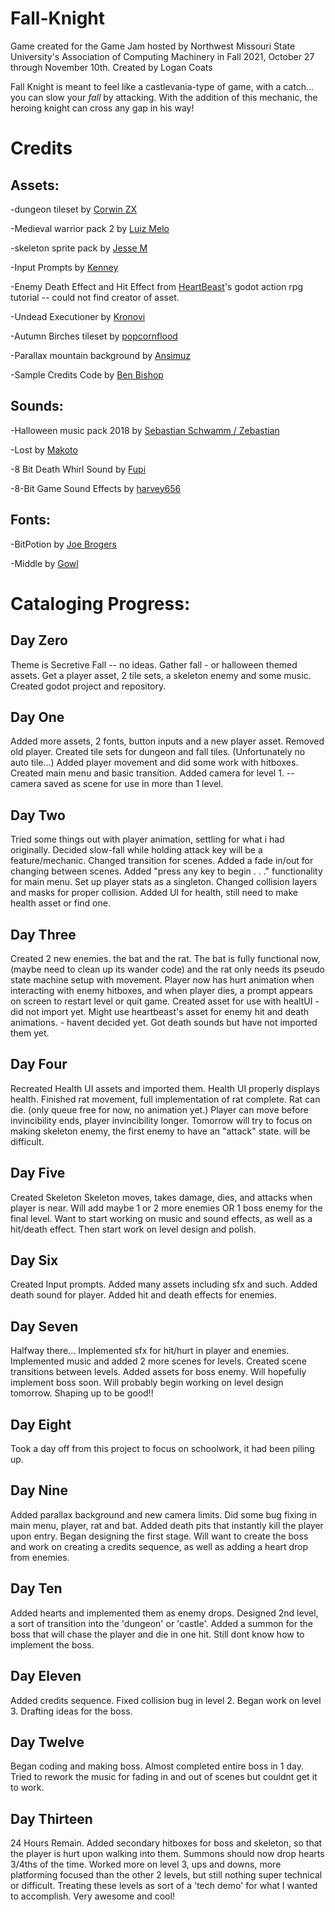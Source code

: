 # Fall-Knight
Game created for the Game Jam hosted by Northwest Missouri State University's Association of Computing Machinery in Fall 2021, October 27 through November 10th.
Created by Logan Coats



Fall Knight is meant to feel like a castlevania-type of game, with a catch... you can slow your *fall* by attacking. With the addition of this mechanic, the heroing knight can cross any gap in his way! 

# Credits

## Assets:
-dungeon tileset by [Corwin ZX](https://corwin-zx.itch.io)


-Medieval warrior pack 2 by [Luiz Melo](https://luizmelo.itch.io)



-skeleton sprite pack by [Jesse M](https://jesse-m.itch.io)


-Input Prompts by [Kenney](https://kenney.nl)
 
 
-Enemy Death Effect and Hit Effect from [HeartBeast](https://www.youtube.com/c/uheartbeast)'s godot action rpg tutorial -- could not find creator of asset.
 
 
 -Undead Executioner by [Kronovi](https://darkpixel-kronovi.itch.io/)
 
 
-Autumn Birches tileset by [popcornflood](https://popcornflood.itch.io/)
 
 
-Parallax mountain background by [Ansimuz](https://ansimuz.itch.io/)


-Sample Credits Code by [Ben Bishop](https://github.com/benbishopnz)
## Sounds:
-Halloween music pack 2018 by [Sebastian Schwamm / Zebastian](https://zebby.itch.io/)



-Lost by [Makoto](https://makotohiramatsu.itch.io)



-8 Bit Death Whirl Sound by [Fupi](https://opengameart.org/users/fupi)


-8-Bit Game Sound Effects by [harvey656](https://harvey656.itch.io/)
## Fonts: 
-BitPotion by [Joe Brogers](https://joebrogers.itch.io)



-Middle by [Gowl](https://clowddev.itch.io)



# Cataloging Progress:
## Day Zero
Theme is Secretive Fall -- no ideas.
Gather fall - or halloween themed assets.
Get a player asset, 2 tile sets, a skeleton enemy and some music.
Created godot project and repository.

## Day One
Added more assets, 2 fonts, button inputs and a new player asset.
Removed old player.
Created tile sets for dungeon and fall tiles. (Unfortunately no auto tile...)
Added player movement and did some work with hitboxes.
Created main menu and basic transition.
Added camera for level 1. -- camera saved as scene for use in more than 1 level.

## Day Two
Tried some things out with player animation, settling for what i had originally.
Decided slow-fall while holding attack key will be a feature/mechanic.
Changed transition for scenes.
Added a fade in/out for changing between scenes.
Added "press any key to begin . . ." functionality for main menu.
Set up player stats as a singleton.
Changed collision layers and masks for proper collision.
Added UI for health, still need to make health asset or find one.

## Day Three
Created 2 new enemies. the bat and the rat. 
The bat is fully functional now, (maybe need to clean up its wander code) and the rat only needs its pseudo state machine setup with movement.
Player now has hurt animation when interacting with enemy hitboxes, and when player dies, a prompt appears on screen to restart level or quit game. 
Created asset for use with healtUI - did not import yet.
Might use heartbeast's asset for enemy hit and death animations. - havent decided yet.
Got death sounds but have not imported them yet.

## Day Four
Recreated Health UI assets and imported them.
Health UI properly displays health.
Finished rat movement, full implementation of rat complete.
Rat can die. (only queue free for now, no animation yet.)
Player can move before invincibility ends, player invincibility longer.
Tomorrow will try to focus on making skeleton enemy, the first enemy to have an "attack" state. will be difficult.

## Day Five
Created Skeleton
Skeleton moves, takes damage, dies, and attacks when player is near.
Will add maybe 1 or 2 more enemies OR 1 boss enemy for the final level.
Want to start working on music and sound effects, as well as a hit/death effect. Then start work on level design and polish.

## Day Six
Created Input prompts. 
Added many assets including sfx and such.
Added death sound for player.
Added hit and death effects for enemies.

## Day Seven
Halfway there...
Implemented sfx for hit/hurt in player and enemies.
Implemented music and added 2 more scenes for levels.
Created scene transitions between levels.
Added assets for boss enemy. Will hopefully implement boss soon. 
Will probably begin working on level design tomorrow. Shaping up to be good!!

## Day Eight
Took a day off from this project to focus on schoolwork, it had been piling up.

## Day Nine
Added parallax background and new camera limits.
Did some bug fixing in main menu, player, rat and bat.
Added death pits that instantly kill the player upon entry.
Began designing the first stage.
Will want to create the boss and work on creating a credits sequence, as well as adding a heart drop from enemies.

## Day Ten
Added hearts and implemented them as enemy drops.
Designed 2nd level, a sort of transition into the 'dungeon' or 'castle'.
Added a summon for the boss that will chase the player and die in one hit. 
Still dont know how to implement the boss.

## Day Eleven
Added credits sequence.
Fixed collision bug in level 2.
Began work on level 3. 
Drafting ideas for the boss.

## Day Twelve
Began coding and making boss.
Almost completed entire boss in 1 day.
Tried to rework the music for fading in and out of scenes but couldnt get it to work.

## Day Thirteen
24 Hours Remain.
Added secondary hitboxes for boss and skeleton, so that the player is hurt upon walking into them.
Summons should now drop hearts 3/4ths of the time.
Worked more on level 3, ups and downs, more platforming focused than the other 2 levels, but still nothing super technical or difficult. 
Treating these levels as sort of a 'tech demo' for what I wanted to accomplish.
Very awesome and cool!

